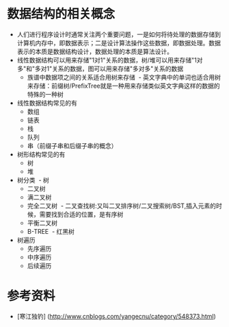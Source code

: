 # 数据结构的相关概念

- 人们进行程序设计时通常关注两个重要问题，一是如何将待处理的数据存储到计算机内存中，即数据表示；二是设计算法操作这些数据，即数据处理。数据表示的本质是数据结构设计，数据处理的本质是算法设计。
- 线性数据结构可以用来存储"1对1"关系的数据，树/堆可以用来存储"1对多"和"多对1"关系的数据，图可以用来存储"多对多"关系的数据
  - 族谱中数据项之间的关系适合用树来存储
  - 英文字典中的单词也适合用树来存储：前缀树/PrefixTree就是一种用来存储类似英文字典这样的数据的特殊的一种树
- 线性数据结构常见的有
  - 数组
   - 链表
  - 栈
  - 队列
  - 串（前缀子串和后缀子串的概念）
- 树形结构常见的有
  - 树
  - 堆
- 树分类
  - 树
  - 二叉树
  - 满二叉树
  - 完全二叉树
  - 二叉查找树:又叫二叉排序树/二叉搜索树/BST,插入元素的时候，需要找到合适的位置，是有序树
  - 平衡二叉树
  - B-TREE
  - 红黑树
- 树遍历
  - 先序遍历
  - 中序遍历
  - 后续遍历

# 参考资料

- [寒江独钓] (http://www.cnblogs.com/yangecnu/category/548373.html)

